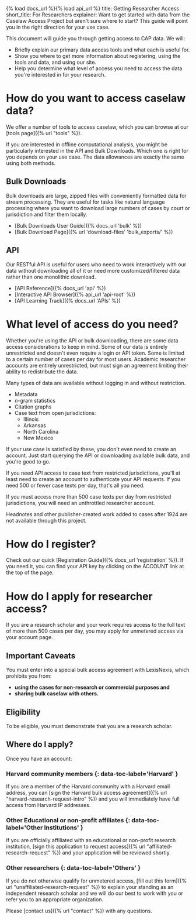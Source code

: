 {% load docs_url %}{% load api_url %}
title: Getting Researcher Access
short_title: For Researchers
explainer: Want to get started with data from the Caselaw Access Project but aren't sure where to start? This guide will point you in the right direction for your use case.

This document will guide you through getting access to CAP data. We will:

* Briefly explain our primary data access tools and what each is useful for.
* Show you where to get more information about registering, using the tools and data, and using our site.
* Help you determine what level of access you need to access the data you're interested in for your research.


# How do you want to access caselaw data? 

We offer a number of tools to access caselaw, which you can browse at our
[tools page]({% url "tools" %}).

If you are interested in offline computational analysis, you might be particularly
interested in the API and Bulk Downloads.
Which one is right for you depends on your use case. The data
allowances are exactly the same using both methods.

## Bulk Downloads

Bulk downloads are large, zipped files with conveniently formatted data
for stream processing.
They are useful for tasks like natural language processing where you want
to download large numbers of cases by court or jurisdiction and filter them
locally.

* [Bulk Downloads User Guide]({% docs_url 'bulk' %})
* [Bulk Download Page]({% url 'download-files' 'bulk_exports/' %})

## API

Our RESTful API is useful for users who need to work interactively with
our data without downloading all of it or need more customized/filtered
data rather than one monolithic download.

*   [API Reference]({% docs_url 'api' %})
*   [Interactive API Browser]({% api_url 'api-root' %})
*   [API Learning Track]({% docs_url 'APIs' %})

# What level of access do you need?

Whether you're using the API or bulk downloading, there are some data
access considerations to keep in mind. Some of our data is entirely
unrestricted and doesn't even require a login or API token. Some is
limited to a certain number of cases per day for most users. Academic
researcher accounts are entirely unrestricted, but must sign an
agreement limiting their ability to redistribute the data.

Many types of data are available without logging in and without
restriction.

*   Metadata
*   _n_-gram statistics
*   Citation graphs
*   Case text from open jurisdictions:
    *   Illinois
    *   Arkansas
    *   North Carolina
    *   New Mexico

If your use case is satisfied by these, you don't even need to
create an account. Just start querying the API or downloading available
bulk data, and you're good to go.

If you need API access to case text from restricted jurisdictions, you'll at
least need to create an account to authenticate your API
requests. If you need 500 or fewer case texts per day,
that's all you need.

If you must access more than 500 case texts per day from restricted
jurisdictions, you will need an unthrottled researcher account.

Headnotes and other publisher-created work added to cases after 1924 are
not available through this project.

# How do I register?

Check out our quick [Registration
Guide]({% docs_url 'registration' %}). If
you need it, you can find your API key by clicking on the ACCOUNT link
at the top of the page.

# How do I apply for researcher access?

If you are a research scholar and your work requires access to the full text of more than 500 cases per day, you may 
apply for unmetered access via your account page.

## Important Caveats
You must enter into a special bulk access agreement with LexisNexis, which prohibits you from:

*  **using the cases for non-research or commercial purposes and**
*  **sharing bulk caselaw with others.**

## Eligibility

To be eligible, you must demonstrate that you are a research scholar.

## Where do I apply?
 
Once you have an account:
 
### Harvard community members {: data-toc-label='Harvard' }

If you are a member of the Harvard community with a Harvard email address, you can 
[sign the Harvard bulk access agreement]({% url "harvard-research-request-intro" %}) and you will immediately have full 
access from Harvard IP addresses.

### Other Educational or non-profit affiliates {: data-toc-label='Other Institutions' }

If you are officially affiliated with an educational or non-profit research institution, 
[sign this application to request access]({% url "affiliated-research-request" %}) and your application will be 
reviewed shortly.

### Other researchers {: data-toc-label='Others' }

If you do not otherwise qualify for unmetered access, [fill out this form]({% url "unaffiliated-research-request" %}) 
to explain your standing as an independent research scholar and we will do our best to work with you or refer you to an 
appropriate organization.

Please [contact us]({% url "contact" %}) with any questions.

